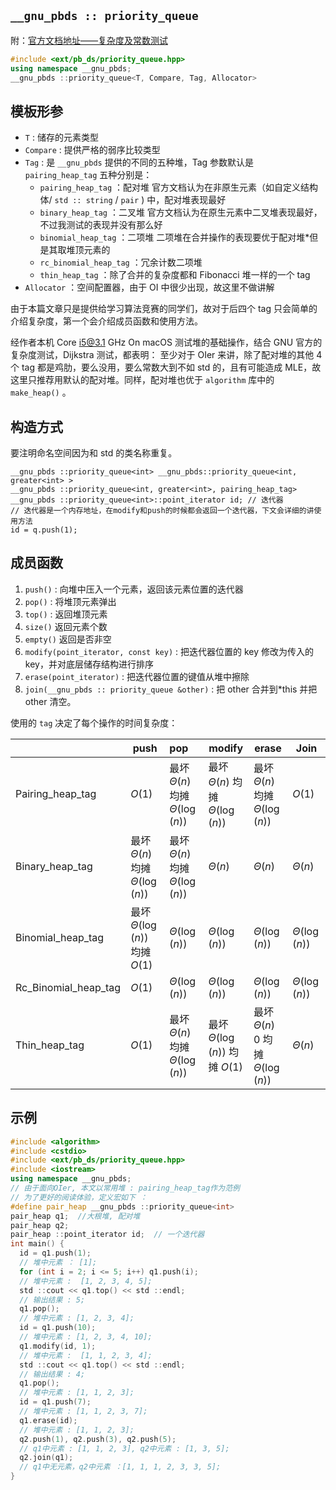 ## `__gnu_pbds :: priority_queue` 

附：[官方文档地址——复杂度及常数测试](https://gcc.gnu.org/onlinedocs/libstdc++/ext/pb_ds/pq_performance_tests.html#std_mod1)

```cpp
#include <ext/pb_ds/priority_queue.hpp>
using namespace __gnu_pbds;
__gnu_pbds ::priority_queue<T, Compare, Tag, Allocator>
```

## 模板形参

- `T` : 储存的元素类型
- `Compare` : 提供严格的弱序比较类型
- `Tag` : 是 `__gnu_pbds` 提供的不同的五种堆，Tag 参数默认是 `pairing_heap_tag` 五种分别是：
  - `pairing_heap_tag` ：配对堆
    官方文档认为在非原生元素（如自定义结构体/ `std :: string` / `pair` ) 中，配对堆表现最好
  - `binary_heap_tag` ：二叉堆 
    官方文档认为在原生元素中二叉堆表现最好，不过我测试的表现并没有那么好
  - `binomial_heap_tag` ：二项堆
    二项堆在合并操作的表现要优于配对堆\*但是其取堆顶元素的
  - `rc_binomial_heap_tag` ：冗余计数二项堆
  - `thin_heap_tag` ：除了合并的复杂度都和 Fibonacci 堆一样的一个 tag
- `Allocator` ：空间配置器，由于 OI 中很少出现，故这里不做讲解

由于本篇文章只是提供给学习算法竞赛的同学们，故对于后四个 tag 只会简单的介绍复杂度，第一个会介绍成员函数和使用方法。

经作者本机 Core i5@3.1 GHz On macOS 测试堆的基础操作，结合 GNU 官方的复杂度测试，Dijkstra 测试，都表明：
至少对于 OIer 来讲，除了配对堆的其他 4 个 tag 都是鸡肋，要么没用，要么常数大到不如 std 的，且有可能造成 MLE，故这里只推荐用默认的配对堆。同样，配对堆也优于 `algorithm` 库中的 `make_heap()` 。

## 构造方式

要注明命名空间因为和 std 的类名称重复。

```
__gnu_pbds ::priority_queue<int> __gnu_pbds::priority_queue<int, greater<int> >
__gnu_pbds ::priority_queue<int, greater<int>, pairing_heap_tag>
__gnu_pbds ::priority_queue<int>::point_iterator id; // 迭代器
// 迭代器是一个内存地址，在modify和push的时候都会返回一个迭代器，下文会详细的讲使用方法
id = q.push(1);
```

## 成员函数

1. `push()` : 向堆中压入一个元素，返回该元素位置的迭代器
2. `pop()` : 将堆顶元素弹出
3. `top()` : 返回堆顶元素
4. `size()` 返回元素个数
5. `empty()` 返回是否非空
6. `modify(point_iterator, const key)` : 把迭代器位置的 key 修改为传入的 key，并对底层储存结构进行排序
7. `erase(point_iterator)` : 把迭代器位置的键值从堆中擦除
8. `join(__gnu_pbds :: priority_queue &other)` : 把 other 合并到\*this 并把 other 清空。

使用的 `tag` 决定了每个操作的时间复杂度：

|                      | push                                    | pop                                     | modify                                  | erase                                     | Join              |
| -------------------- | --------------------------------------- | :-------------------------------------- | --------------------------------------- | ----------------------------------------- | ----------------- |
| Pairing_heap_tag     | $O(1)$                                  | 最坏 $\Theta(n)$ 均摊 $\Theta(\log(n))$ | 最坏 $\Theta(n)$ 均摊 $\Theta(\log(n))$ | 最坏 $\Theta(n)$ 均摊 $\Theta(\log(n))$   | $O(1)$            |
| Binary_heap_tag      | 最坏 $\Theta(n)$ 均摊 $\Theta(\log(n))$ | 最坏 $\Theta(n)$ 均摊 $\Theta(\log(n))$ | $\Theta(n)$                             | $\Theta(n)$                               | $\Theta(n)$       |
| Binomial_heap_tag    | 最坏 $\Theta(\log(n))$ 均摊 $O(1)$      | $\Theta(\log(n))$                       | $\Theta(\log(n))$                       | $\Theta(\log(n))$                         | $\Theta(\log(n))$ |
| Rc_Binomial_heap_tag | $O(1)$                                  | $\Theta(\log(n))$                       | $\Theta(\log(n))$                       | $\Theta(\log(n))$                         | $\Theta(\log(n))$ |
| Thin_heap_tag        | $O(1)$                                  | 最坏 $\Theta(n)$ 均摊 $\Theta(\log(n))$ | 最坏 $\Theta(\log(n))$ 均摊 $O(1)$      | 最坏 $\Theta(n)$ 0 均摊 $\Theta(\log(n))$ | $\Theta(n)$       |

## 示例

```cpp
#include <algorithm>
#include <cstdio>
#include <ext/pb_ds/priority_queue.hpp>
#include <iostream>
using namespace __gnu_pbds;
// 由于面向OIer, 本文以常用堆 : pairing_heap_tag作为范例
// 为了更好的阅读体验，定义宏如下 ：
#define pair_heap __gnu_pbds ::priority_queue<int>
pair_heap q1;  //大根堆, 配对堆
pair_heap q2;
pair_heap ::point_iterator id;  // 一个迭代器
int main() {
  id = q1.push(1);
  // 堆中元素 ： [1];
  for (int i = 2; i <= 5; i++) q1.push(i);
  // 堆中元素 :  [1, 2, 3, 4, 5];
  std ::cout << q1.top() << std ::endl;
  // 输出结果 : 5;
  q1.pop();
  // 堆中元素 : [1, 2, 3, 4];
  id = q1.push(10);
  // 堆中元素 : [1, 2, 3, 4, 10];
  q1.modify(id, 1);
  // 堆中元素 :  [1, 1, 2, 3, 4];
  std ::cout << q1.top() << std ::endl;
  // 输出结果 : 4;
  q1.pop();
  // 堆中元素 : [1, 1, 2, 3];
  id = q1.push(7);
  // 堆中元素 : [1, 1, 2, 3, 7];
  q1.erase(id);
  // 堆中元素 : [1, 1, 2, 3];
  q2.push(1), q2.push(3), q2.push(5);
  // q1中元素 : [1, 1, 2, 3], q2中元素 : [1, 3, 5];
  q2.join(q1);
  // q1中无元素，q2中元素 ：[1, 1, 1, 2, 3, 3, 5];
}
```